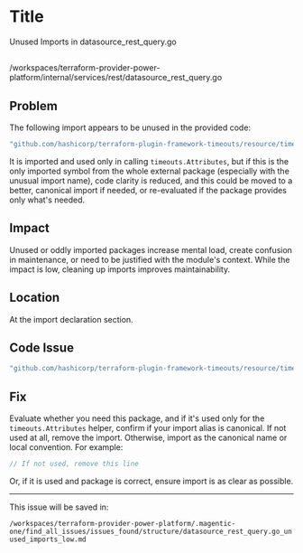 # Title

Unused Imports in datasource_rest_query.go

##

/workspaces/terraform-provider-power-platform/internal/services/rest/datasource_rest_query.go

## Problem

The following import appears to be unused in the provided code:

```go
"github.com/hashicorp/terraform-plugin-framework-timeouts/resource/timeouts"
```

It is imported and used only in calling `timeouts.Attributes`, but if this is the only imported symbol from the whole external package (especially with the unusual import name), code clarity is reduced, and this could be moved to a better, canonical import if needed, or re-evaluated if the package provides only what's needed.

## Impact

Unused or oddly imported packages increase mental load, create confusion in maintenance, or need to be justified with the module's context. While the impact is low, cleaning up imports improves maintainability.

## Location

At the import declaration section.

## Code Issue

```go
"github.com/hashicorp/terraform-plugin-framework-timeouts/resource/timeouts"
```

## Fix

Evaluate whether you need this package, and if it's used only for the `timeouts.Attributes` helper, confirm if your import alias is canonical. If not used at all, remove the import. Otherwise, import as the canonical name or local convention. For example:

```go
// If not used, remove this line
```

Or, if it is used and package is correct, ensure import is as clear as possible.

---

This issue will be saved in:

`/workspaces/terraform-provider-power-platform/.magentic-one/find_all_issues/issues_found/structure/datasource_rest_query.go_unused_imports_low.md`
